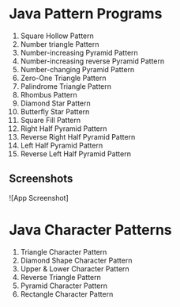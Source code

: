 
# Java Pattern Programs
1. Square Hollow Pattern
2. Number triangle Pattern
3. Number-increasing Pyramid Pattern 
4. Number-increasing reverse Pyramid Pattern
5. Number-changing Pyramid Pattern
6. Zero-One Triangle Pattern
7. Palindrome Triangle Pattern
8. Rhombus Pattern
9. Diamond Star Pattern
10. Butterfly Star Pattern
11. Square Fill Pattern
12. Right Half Pyramid Pattern
13. Reverse Right Half Pyramid Pattern
14. Left Half Pyramid Pattern
15. Reverse Left Half Pyramid Pattern





## Screenshots

![App Screenshot]


# Java Character Patterns
1. Triangle Character Pattern
2.  Diamond Shape Character Pattern
3. Upper & Lower Character Pattern
4. Reverse Triangle Pattern
5. Pyramid Character Pattern
6. Rectangle Character Pattern
